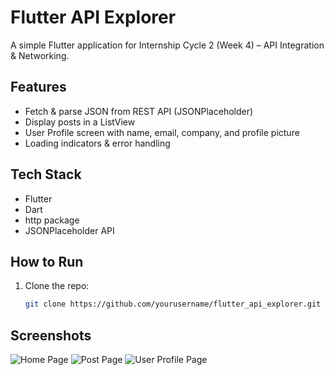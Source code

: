 # Flutter API Explorer

A simple Flutter application for Internship Cycle 2 (Week 4) – API Integration & Networking.

## Features
- Fetch & parse JSON from REST API (JSONPlaceholder)
- Display posts in a ListView
- User Profile screen with name, email, company, and profile picture
- Loading indicators & error handling

## Tech Stack
- Flutter
- Dart
- http package
- JSONPlaceholder API

## How to Run
1. Clone the repo:
   ```bash
   git clone https://github.com/yourusername/flutter_api_explorer.git

## Screenshots
![Home Page](assets/home_screen.png)
![Post Page](assets/post_page.png)
![User Profile Page](assets/profile_page.png)
